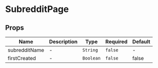 # SubredditPage

## Props

<!-- @vuese:SubredditPage:props:start -->
|Name|Description|Type|Required|Default|
|---|---|---|---|---|
|subredditName|-|`String`|`false`|-|
|firstCreated|-|`Boolean`|`false`|false|

<!-- @vuese:SubredditPage:props:end -->


